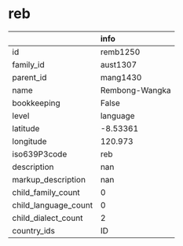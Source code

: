 # reb
|                      | info           |
|:---------------------|:---------------|
| id                   | remb1250       |
| family_id            | aust1307       |
| parent_id            | mang1430       |
| name                 | Rembong-Wangka |
| bookkeeping          | False          |
| level                | language       |
| latitude             | -8.53361       |
| longitude            | 120.973        |
| iso639P3code         | reb            |
| description          | nan            |
| markup_description   | nan            |
| child_family_count   | 0              |
| child_language_count | 0              |
| child_dialect_count  | 2              |
| country_ids          | ID             |